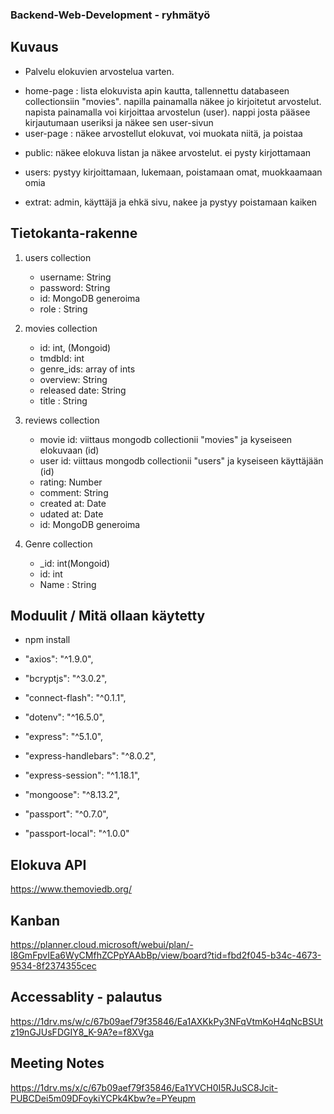 ### Backend-Web-Development - ryhmätyö

## Kuvaus

- Palvelu elokuvien arvostelua varten.

* home-page : lista elokuvista apin kautta, tallennettu databaseen collectionsiin "movies". napilla painamalla näkee jo kirjoitetut arvostelut. napista painamalla voi kirjoittaa arvostelun (user). nappi josta pääsee kirjautumaan useriksi ja näkee sen user-sivun
* user-page : näkee arvostellut elokuvat, voi muokata niitä, ja poistaa

- public:
  näkee elokuva listan ja näkee arvostelut. ei pysty kirjottamaan

- users:
  pystyy kirjoittamaan, lukemaan, poistamaan omat, muokkaamaan omia

- extrat:
  admin, käyttäjä ja ehkä sivu, nakee ja pystyy poistamaan kaiken

## Tietokanta-rakenne

1. users collection
   - username: String
   - password: String
   - id: MongoDB generoima
   - role : String
2. movies collection
   - id: int, (Mongoid)
   - tmdbId: int
   - genre_ids: array of ints
   - overview: String
   - released date: String
   - title : String
3. reviews collection
   - movie id: viittaus mongodb collectionii "movies" ja kyseiseen elokuvaan (id)
   - user id: viittaus mongodb collectionii "users" ja kyseiseen käyttäjään (id)
   - rating: Number
   - comment: String
   - created at: Date
   - udated at: Date
   - id: MongoDB generoima

4. Genre collection
   - _id: int(Mongoid)
   - id: int
   - Name : String



## Moduulit / Mitä ollaan käytetty

- npm install

- "axios": "^1.9.0",
- "bcryptjs": "^3.0.2",
- "connect-flash": "^0.1.1",
- "dotenv": "^16.5.0",
- "express": "^5.1.0",
- "express-handlebars": "^8.0.2",
- "express-session": "^1.18.1",
- "mongoose": "^8.13.2",
- "passport": "^0.7.0",
- "passport-local": "^1.0.0"

## Elokuva API

https://www.themoviedb.org/

## Kanban

https://planner.cloud.microsoft/webui/plan/-I8GmFpvIEa6WyCMfhZCPpYAAbBp/view/board?tid=fbd2f045-b34c-4673-9534-8f2374355cec

## Accessablity - palautus

https://1drv.ms/w/c/67b09aef79f35846/Ea1AXKkPy3NFqVtmKoH4qNcBSUtz19nGJUsFDGIY8_K-9A?e=f8XVga

## Meeting Notes

https://1drv.ms/x/c/67b09aef79f35846/Ea1YVCH0I5RJuSC8Jcit-PUBCDei5m09DFoykiYCPk4Kbw?e=PYeupm
